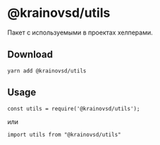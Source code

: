# @krainovsd/utils

Пакет с используемыми в проектах хелперами.

## Download

```
yarn add @krainovsd/utils
```

## Usage

```
const utils = require('@krainovsd/utils');

```

или

```
import utils from "@krainovsd/utils"

```

